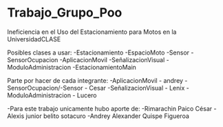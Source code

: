 # Trabajo_Grupo_Poo
 Ineficiencia en el Uso del Estacionamiento para Motos en la UniversidadCLASE

Posibles clases a usar:
-Estacionamiento
-EspacioMoto
-Sensor
-SensorOcupacion
-AplicacionMovil
-SeñalizacionVisual
-ModuloAdministracion
-EstacionamientoMain

Parte por hacer de cada integrante:
-AplicacionMovil - andrey
-SensorOcupacion/-Sensor - Cesar
-SeñalizacionVisual  - Lenix
-ModuloAdministracion - Lucero

-Para este trabajo unicamente hubo aporte de:
-Rimarachin Paico César
-Alexis junior belito sotacuro
-Andrey Alexander Quispe Figueroa
